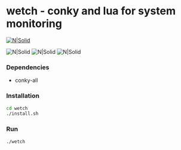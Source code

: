 # wetch - conky and lua for system monitoring
[![N|Solid](https://i.imgur.com/SVr2HuS.png)](https://i.imgur.com/SVr2HuS.png)

![N|Solid](https://img.shields.io/badge/Debian-Tested-green.svg?longCache=true&style=popout-square) ![N|Solid](https://img.shields.io/badge/Ubuntu-Tested-green.svg?longCache=true&style=popout-square) ![N|Solid](https://img.shields.io/badge/License-MIT-blue.svg?longCache=true&style=popout-square)

### Dependencies
- conky-all

### Installation
```sh
cd wetch
./install.sh
```

### Run
```sh
./wetch
```
